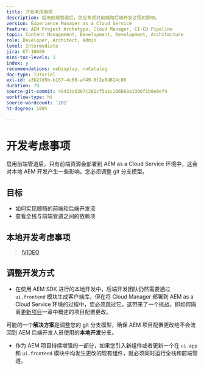 ```yaml
---
title: 开发考虑事项
description: 启用前端管道后，您应考虑对前端和后端开发过程的影响。
version: Experience Manager as a Cloud Service
feature: AEM Project Archetype, Cloud Manager, CI-CD Pipeline
topic: Content Management, Development, Development, Architecture
role: Developer, Architect, Admin
level: Intermediate
jira: KT-10689
mini-toc-levels: 1
index: y
recommendations: noDisplay, noCatalog
doc-type: Tutorial
exl-id: a3b27d5b-b167-4c60-af49-8f2e8d814c86
duration: 79
source-git-commit: 48433a5367c281cf5a1c106b08a1306f1b0e8ef4
workflow-type: ht
source-wordcount: '201'
ht-degree: 100%

---
```


# 开发考虑事项

启用前端管道后，只有前端资源会部署到 AEM as a Cloud Service 环境中，这会对本地 AEM 开发产生一些影响，您必须调整 git 分支模型。

## 目标

* 如何实现顺畅的前端和后端开发流
* 查看全栈与前端管道之间的依赖项


## 本地开发考虑事项

>[!VIDEO](https://video.tv.adobe.com/v/3409421?quality=12&learn=on)


## 调整开发方式

* 在使用 AEM SDK 进行的本地开发中，后端开发团队仍然需要通过 `ui.frontend` 模块生成客户端库，但在将 Cloud Manager 部署到 AEM as a Cloud Service 环境的过程中，您必须跳过它。这带来了一个挑战，即如何隔离[更新项目](update-project.md)一章中概述的项目配置更改。

可能的一个&#x200B;__解决方案__&#x200B;是调整您的 git 分支模型，确保 AEM 项目配置更改绝不会流回到 AEM 后端开发人员使用的&#x200B;__本地开发__&#x200B;分支。


* 作为 AEM 项目持续增强的一部分，如果您引入新组件或者更新一个在 `ui.app` 和 `ui.frontend` 模块中均发生更改的现有组件，就必须同时运行全栈和前端管道。
